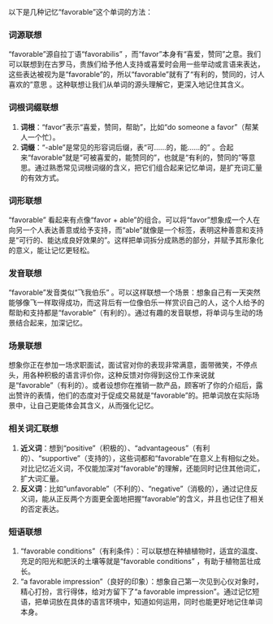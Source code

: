 以下是几种记忆“favorable”这个单词的方法：

### 词源联想
“favorable”源自拉丁语“favorabilis” ，而“favor”本身有“喜爱，赞同”之意。我们可以联想到在古罗马，贵族们给予他人支持或喜爱时会用一些举动或言语来表达，这些表达被视为是“favorable”的，所以“favorable”就有了“有利的，赞同的，讨人喜欢的”意思 。这种联想让我们从单词的源头理解它，更深入地记住其含义。

### 词根词缀联想
1. **词根**：“favor”表示“喜爱，赞同，帮助”，比如“do someone a favor”（帮某人一个忙）。
2. **词缀**：“-able”是常见的形容词后缀，表“可……的，能……的” 。合起来“favorable”就是“可被喜爱的，能赞同的”，也就是“有利的，赞同的”等意思。通过熟悉常见词根词缀的含义，把它们组合起来记忆单词，是扩充词汇量的有效方式。

### 词形联想
“favorable” 看起来有点像“favor + able”的组合。可以将“favor”想象成一个人在向另一个人表达善意或给予支持，而“able”就像是一个标签，表明这种善意和支持是“可行的、能达成良好效果的”。这样把单词拆分成熟悉的部分，并赋予其形象化的意义，能让记忆更轻松。

### 发音联想
“favorable”发音类似“飞我伯乐” 。可以这样联想一个场景：想象自己有一天突然能够像飞一样取得成功，而这背后有一位像伯乐一样赏识自己的人，这个人给予的帮助和支持都是“favorable”（有利的）。通过有趣的发音联想，将单词与生动的场景结合起来，加深记忆。

### 场景联想
想象你正在参加一场求职面试，面试官对你的表现非常满意，面带微笑，不停点头，用各种积极的语言评价你，这种反馈对你得到这份工作来说就是“favorable”（有利的）。或者设想你在推销一款产品，顾客听了你的介绍后，露出赞许的表情，他们的态度对于促成交易就是“favorable”的。把单词放在实际场景中，让自己更能体会其含义，从而强化记忆。

### 相关词汇联想
1. **近义词**：想到“positive”（积极的）、“advantageous”（有利的）、“supportive”（支持的），这些词都和“favorable”在意义上有相似之处。对比记忆近义词，不仅能加深对“favorable”的理解，还能同时记住其他词汇，扩大词汇量。
2. **反义词**：比如“unfavorable”（不利的）、“negative”（消极的），通过记住反义词，能从正反两个方面更全面地把握“favorable”的含义，并且也记住了相关的否定表达。

### 短语联想
1. “favorable conditions”（有利条件）：可以联想在种植植物时，适宜的温度、充足的阳光和肥沃的土壤等就是“favorable conditions” ，有助于植物茁壮成长。
2. “a favorable impression”（良好的印象）：想象自己第一次见到心仪对象时，精心打扮，言行得体，给对方留下了“a favorable impression”。通过记忆短语，把单词放在具体的语言环境中，知道如何运用，同时也能更好地记住单词本身。 